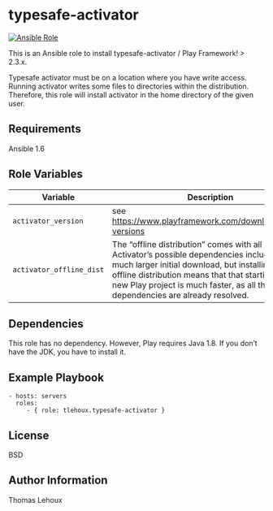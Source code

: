 typesafe-activator
========
[![Ansible Role](https://img.shields.io/ansible/role/11845.svg?maxAge=2592000)](https://galaxy.ansible.com/tlehoux/typesafe-activator/)

This is an Ansible role to install typesafe-activator / Play Framework! > 2.3.x.

Typesafe activator must be on a location where you have write access. Running activator writes some files to directories within the distribution. Therefore, this role will install activator in the home directory of the given user.

Requirements
------------

Ansible 1.6

Role Variables
--------------

|Variable|Description|Default|
|---|---|---|
|```activator_version```| see https://www.playframework.com/download#older-versions |1.3.10|
|```activator_offline_dist```|The “offline distribution” comes with all of Activator’s possible dependencies included. It’s a much larger initial download, but installing the offline distribution means that that starting up a new Play project is much faster, as all the dependencies are already resolved.|false|

Dependencies
------------

This role has no dependency. However, Play requires Java 1.8. If you don’t have the JDK, you have to install it.


Example Playbook
----------------

    - hosts: servers
      roles:
         - { role: tlehoux.typesafe-activator }
License
-------

BSD

Author Information
------------------

Thomas Lehoux
